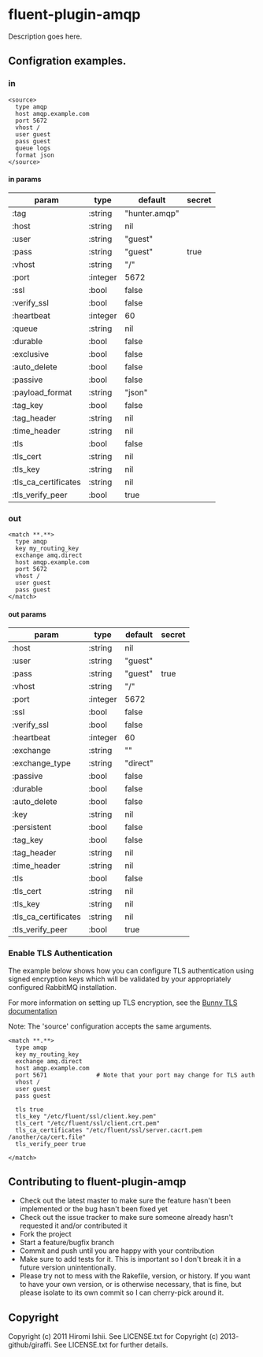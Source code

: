 # fluent-plugin-amqp

Description goes here.

## Configration examples.


### in

```
<source>
  type amqp
  host amqp.example.com
  port 5672
  vhost /
  user guest
  pass guest
  queue logs
  format json
</source>
```

#### in params

|param|type|default|secret|
|----|----|----|---|
|:tag|:string|"hunter.amqp"| |
|:host|:string|nil| |
|:user|:string|"guest"| |
|:pass|:string|"guest"|true|
|:vhost|:string|"/"| |
|:port|:integer|5672| |
|:ssl|:bool|false| |
|:verify_ssl|:bool|false| |
|:heartbeat|:integer|60| |
|:queue|:string|nil| |
|:durable|:bool|false| |
|:exclusive|:bool|false| |
|:auto_delete|:bool|false| |
|:passive|:bool|false| |
|:payload_format|:string|"json"| |
|:tag_key|:bool|false| | |
|:tag_header|:string|nil| |
|:time_header|:string|nil| |
|:tls|:bool|false| |
|:tls_cert|:string|nil| |
|:tls_key|:string|nil| |
|:tls_ca_certificates|:string|nil| |
|:tls_verify_peer|:bool|true| |




### out

```
<match **.**>
  type amqp
  key my_routing_key
  exchange amq.direct
  host amqp.example.com
  port 5672
  vhost /
  user guest
  pass guest
</match>
```

#### out params

|param|type|default|secret|
|----|----|----|----|
|:host|:string|nil| |
|:user|:string|"guest"| |
|:pass|:string|"guest"|true|
|:vhost|:string|"/"| |
|:port|:integer|5672| |
|:ssl|:bool|false| |
|:verify_ssl|:bool|false| |
|:heartbeat|:integer|60| |
|:exchange|:string|""| |
|:exchange_type|:string|"direct"| |
|:passive|:bool|false| |
|:durable|:bool|false| |
|:auto_delete|:bool|false| |
|:key|:string|nil| |
|:persistent|:bool|false| |
|:tag_key|:bool|false| |
|:tag_header|:string|nil| |
|:time_header|:string|nil| |
|:tls|:bool|false| |
|:tls_cert|:string|nil| |
|:tls_key|:string|nil| |
|:tls_ca_certificates|:string|nil| |
|:tls_verify_peer|:bool|true| |

### Enable TLS Authentication

The example below shows how you can configure TLS authentication using signed encryption keys
which will be validated by your appropriately configured RabbitMQ installation.

For more information on setting up TLS encryption, see the [Bunny TLS documentation](http://rubybunny.info/articles/tls.html)

Note: The 'source' configuration accepts the same arguments.

```
<match **.**>
  type amqp
  key my_routing_key
  exchange amq.direct
  host amqp.example.com
  port 5671              # Note that your port may change for TLS auth
  vhost /
  user guest
  pass guest

  tls true
  tls_key "/etc/fluent/ssl/client.key.pem"
  tls_cert "/etc/fluent/ssl/client.crt.pem"
  tls_ca_certificates "/etc/fluent/ssl/server.cacrt.pem /another/ca/cert.file"
  tls_verify_peer true
  
</match>
```

## Contributing to fluent-plugin-amqp

- Check out the latest master to make sure the feature hasn't been implemented or the bug hasn't been fixed yet
- Check out the issue tracker to make sure someone already hasn't requested it and/or contributed it
- Fork the project
- Start a feature/bugfix branch
- Commit and push until you are happy with your contribution
- Make sure to add tests for it. This is important so I don't break it in a future version unintentionally.
- Please try not to mess with the Rakefile, version, or history. If you want to have your own version, or is otherwise necessary, that is fine, but please isolate to its own commit so I can cherry-pick around it.

## Copyright

Copyright (c) 2011 Hiromi Ishii. See LICENSE.txt for
Copyright (c) 2013- github/giraffi. See LICENSE.txt for
further details.
